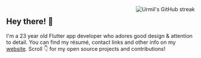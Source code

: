 <img alt="Urmil's GitHub streak" align="right" src="http://github-readme-streak-stats.herokuapp.com?user=urmilshroff&hide_border=true&currStreakLabel=000000&ring=316dca&fire=316dca">

## Hey there! :wave:

I'm a 23 year old Flutter app developer who adores good design & attention to detail. You can find my résumé, contact links and other info on my [website](https://urmilshroff.tech/). Scroll :point_down: for my open source projects and contributions!
